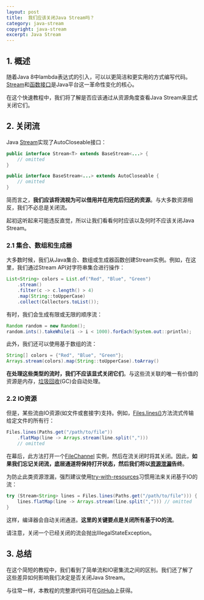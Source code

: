 ```yaml
---
layout: post
title:  我们应该关闭Java Stream吗？
category: java-stream
copyright: java-stream
excerpt: Java Stream
---
```


## 1. 概述

随着Java 8中lambda表达式的引入，可以以更简洁和更实用的方式编写代码。[Stream](https://www.baeldung.com/java-streams)和[函数接口](https://www.baeldung.com/java-8-functional-interfaces)是Java平台这一革命性变化的核心。

在这个快速教程中，我们将了解是否应该通过从资源角度查看Java Stream来显式关闭它们。

## 2. 关闭流

Java [Stream](https://github.com/openjdk/jdk/blob/6bab0f539fba8fb441697846347597b4a0ade428/src/java.base/share/classes/java/util/stream/BaseStream.java#L64)实现了AutoCloseable接口：

```java
public interface Stream<T> extends BaseStream<...> {
    // omitted
}

public interface BaseStream<...> extends AutoCloseable {
    // omitted
}
```

简而言之，**我们应该将流视为可以借用并在用完后归还的资源**。与大多数资源相反，我们不必总是关闭流。

起初这听起来可能违反直觉，所以让我们看看何时应该以及何时不应该关闭Java Stream。

### 2.1 集合、数组和生成器

大多数时候，我们从Java集合、数组或生成器函数创建Stream实例。例如，在这里，我们通过Stream API对字符串集合进行操作：

```java
List<String> colors = List.of("Red", "Blue", "Green")
    .stream()
    .filter(c -> c.length() > 4)
    .map(String::toUpperCase)
    .collect(Collectors.toList());
```

有时，我们会生成有限或无限的顺序流：

```java
Random random = new Random();
random.ints().takeWhile(i -> i < 1000).forEach(System.out::println);
```

此外，我们还可以使用基于数组的流：

```java
String[] colors = {"Red", "Blue", "Green"};
Arrays.stream(colors).map(String::toUpperCase).toArray()
```

**在处理这些类型的流时，我们不应该显式关闭它们**。与这些流关联的唯一有价值的资源是内存，[垃圾回收](https://www.baeldung.com/jvm-garbage-collectors)(GC)会自动处理。

### 2.2 IO资源

但是，某些流由IO资源(如文件或套接字)支持。例如，[Files.lines()](https://docs.oracle.com/en/java/javase/11/docs/api/java.base/java/nio/file/Files.html#lines(java.nio.file.Path))方法流式传输给定文件的所有行：

```java
Files.lines(Paths.get("/path/to/file"))
    .flatMap(line -> Arrays.stream(line.split(",")))
    // omitted
```

在幕后，此方法打开一个[FileChannel](https://github.com/openjdk/jdk/blob/6bab0f539fba8fb441697846347597b4a0ade428/src/java.base/share/classes/java/nio/file/Files.java#L4033) 实例，然后在流关闭时将其关闭。因此，**如果我们忘记关闭流，底层通道将保持打开状态，然后我们将以[资源泄漏](https://en.wikipedia.org/wiki/Resource_leak)告终**。

为防止此类资源泄漏，强烈建议使用[try-with-resources](https://www.baeldung.com/java-try-with-resources)习惯用法来关闭基于IO的流：

```java
try (Stream<String> lines = Files.lines(Paths.get("/path/to/file"))) {
    lines.flatMap(line -> Arrays.stream(line.split(","))) // omitted
}
```

这样，编译器会自动关闭通道。**这里的关键要点是关闭所有基于IO的流**。

请注意，关闭一个已经关闭的流会抛出IllegalStateException。

## 3. 总结

在这个简短的教程中，我们看到了简单流和IO密集流之间的区别。我们还了解了这些差异如何影响我们决定是否关闭Java Stream。

与往常一样，本教程的完整源代码可在[GitHub](https://github.com/tuyucheng7/taketoday-tutorial4j/tree/master/java-core-modules/java-streams-3)上获得。
